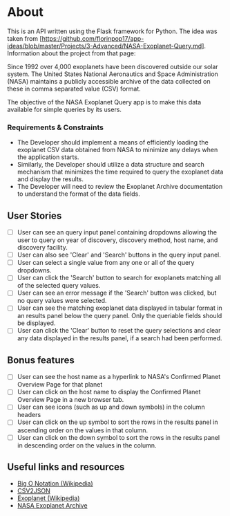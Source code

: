# About 
This is an API written using the Flask framework for Python. The idea was taken from [https://github.com/florinpop17/app-ideas/blob/master/Projects/3-Advanced/NASA-Exoplanet-Query.md]. Information about the project from that page:

Since 1992 over 4,000 exoplanets have been discovered outside our solar
system. The United States National Aeronautics and Space Administration (NASA)
maintains a publicly accessible archive of the data collected on these in
comma separated value (CSV) format.

The objective of the NASA Exoplanet Query app is to make this data available 
for simple queries by its users. 

### Requirements & Constraints

- The Developer should implement a means of efficiently loading the exoplanet
CSV data obtained from NASA to minimize any delays when the application starts.
- Similarly, the Developer should utilize a data structure and search mechanism
that minimizes the time required to query the exoplanet data and display the
results.
- The Developer will need to review the Exoplanet Archive documentation to
understand the format of the data fields.

## User Stories

-   [ ] User can see an query input panel containing dropdowns allowing the
user to query on year of discovery, discovery method, host name, and discovery
facility.
-   [ ] User can also see 'Clear' and 'Search' buttons in the query input panel.
-   [ ] User can select a single value from any one or all of the query
dropdowns.
-   [ ] User can click the 'Search' button to search for exoplanets matching
all of the selected query values.
-   [ ] User can see an error message if the 'Search' button was clicked, but
no query values were selected.
-   [ ] User can see the matching exoplanet data displayed in tabular format 
in an results panel below the query panel. Only the queriable fields should
be displayed.
-   [ ] User can click the 'Clear' button to reset the query selections and
clear any data displayed in the results panel, if a search had been performed.

## Bonus features

-   [ ] User can see the host name as a hyperlink to NASA's Confirmed Planet
Overview Page for that planet
-   [ ] User can click on the host name to display the Confirmed Planet Overview
Page in a new browser tab. 
-   [ ] User can see icons (such as up and down symbols) in the column headers
-   [ ] User can click on the up symbol to sort the rows in the results panel
in ascending order on the values in that column.
-   [ ] User can click on the down symbol to sort the rows in the results panel
in descending order on the values in the column. 

## Useful links and resources

- [Big O Notation (Wikipedia)](https://en.wikipedia.org/wiki/Big_O_notation)
- [CSV2JSON](../1-Beginner/CSV2JSON-App.md)
- [Exoplanet (Wikipedia)](https://en.wikipedia.org/wiki/Exoplanet)
- [NASA Exoplanet Archive](https://exoplanetarchive.ipac.caltech.edu/cgi-bin/TblView/nph-tblView?app=ExoTbls&config=planets)